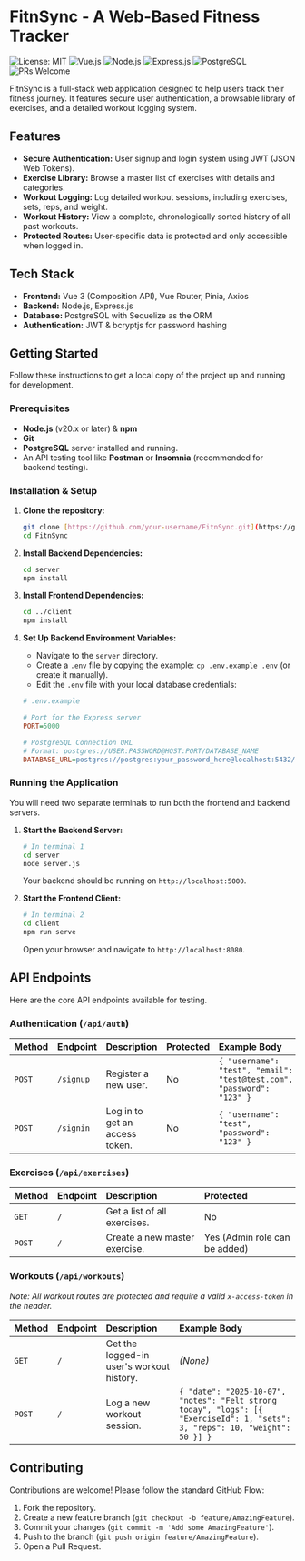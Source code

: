 # FitnSync - A Web-Based Fitness Tracker

![License: MIT](https://img.shields.io/badge/License-MIT-blue.svg)
![Vue.js](https://img.shields.io/badge/Vue.js-3-4FC08D?logo=vue.js)
![Node.js](https://img.shields.io/badge/Node.js-20.x-339933?logo=node.js)
![Express.js](https://img.shields.io/badge/Express.js-4-000000?logo=express)
![PostgreSQL](https://img.shields.io/badge/PostgreSQL-16-336791?logo=postgresql)
![PRs Welcome](https://img.shields.io/badge/PRs-welcome-brightgreen.svg)

FitnSync is a full-stack web application designed to help users track their fitness journey. It features secure user authentication, a browsable library of exercises, and a detailed workout logging system.

## Features 

* **Secure Authentication:** User signup and login system using JWT (JSON Web Tokens).
* **Exercise Library:** Browse a master list of exercises with details and categories.
* **Workout Logging:** Log detailed workout sessions, including exercises, sets, reps, and weight.
* **Workout History:** View a complete, chronologically sorted history of all past workouts.
* **Protected Routes:** User-specific data is protected and only accessible when logged in.

## Tech Stack

* **Frontend:** Vue 3 (Composition API), Vue Router, Pinia, Axios
* **Backend:** Node.js, Express.js
* **Database:** PostgreSQL with Sequelize as the ORM
* **Authentication:** JWT & bcryptjs for password hashing

## Getting Started

Follow these instructions to get a local copy of the project up and running for development.

### Prerequisites

* **Node.js** (v20.x or later) & **npm**
* **Git**
* **PostgreSQL** server installed and running.
* An API testing tool like **Postman** or **Insomnia** (recommended for backend testing).

### Installation & Setup

1.  **Clone the repository:**
    ```bash
    git clone [https://github.com/your-username/FitnSync.git](https://github.com/your-username/FitnSync.git)
    cd FitnSync
    ```

2.  **Install Backend Dependencies:**
    ```bash
    cd server
    npm install
    ```

3.  **Install Frontend Dependencies:**
    ```bash
    cd ../client
    npm install
    ```

4.  **Set Up Backend Environment Variables:**
    * Navigate to the `server` directory.
    * Create a `.env` file by copying the example: `cp .env.example .env` (or create it manually).
    * Edit the `.env` file with your local database credentials:

    ```ini
    # .env.example

    # Port for the Express server
    PORT=5000

    # PostgreSQL Connection URL
    # Format: postgres://USER:PASSWORD@HOST:PORT/DATABASE_NAME
    DATABASE_URL=postgres://postgres:your_password_here@localhost:5432/your_db_name
    ```

### Running the Application

You will need two separate terminals to run both the frontend and backend servers.

1.  **Start the Backend Server:**
    ```bash
    # In terminal 1
    cd server
    node server.js
    ```
    Your backend should be running on `http://localhost:5000`.

2.  **Start the Frontend Client:**
    ```bash
    # In terminal 2
    cd client
    npm run serve
    ```
    Open your browser and navigate to `http://localhost:8080`.

## API Endpoints

Here are the core API endpoints available for testing.

### Authentication (`/api/auth`)

| Method | Endpoint         | Description                   | Protected | Example Body                                                 |
| :----- | :--------------- | :---------------------------- | :-------- | :----------------------------------------------------------- |
| `POST` | `/signup`        | Register a new user.          | No        | `{ "username": "test", "email": "test@test.com", "password": "123" }` |
| `POST` | `/signin`        | Log in to get an access token. | No        | `{ "username": "test", "password": "123" }`                     |

### Exercises (`/api/exercises`)

| Method | Endpoint    | Description                     | Protected |
| :----- | :---------- | :------------------------------ | :-------- |
| `GET`  | `/`         | Get a list of all exercises.    | No        |
| `POST` | `/`         | Create a new master exercise.   | Yes (Admin role can be added) |

### Workouts (`/api/workouts`)
_Note: All workout routes are protected and require a valid `x-access-token` in the header._

| Method | Endpoint | Description                  | Example Body                                                                                                                              |
| :----- | :------- | :--------------------------- | :---------------------------------------------------------------------------------------------------------------------------------------- |
| `GET`  | `/`      | Get the logged-in user's workout history. | _(None)_                                                                                                                                  |
| `POST` | `/`      | Log a new workout session.   | `{ "date": "2025-10-07", "notes": "Felt strong today", "logs": [{ "ExerciseId": 1, "sets": 3, "reps": 10, "weight": 50 }] }` |

## Contributing

Contributions are welcome! Please follow the standard GitHub Flow:
1.  Fork the repository.
2.  Create a new feature branch (`git checkout -b feature/AmazingFeature`).
3.  Commit your changes (`git commit -m 'Add some AmazingFeature'`).
4.  Push to the branch (`git push origin feature/AmazingFeature`).
5.  Open a Pull Request.
